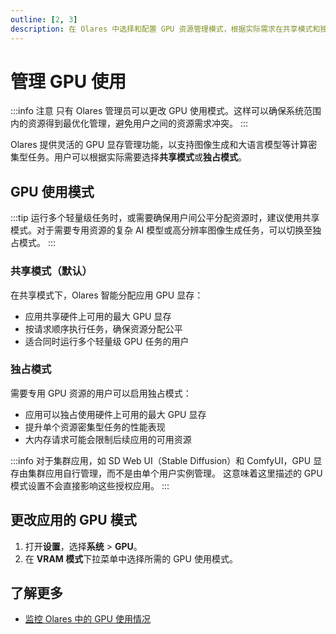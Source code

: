 ```yaml
---
outline: [2, 3]
description: 在 Olares 中选择和配置 GPU 资源管理模式，根据实际需求在共享模式和独占模式间切换，优化资源分配。
---
```


# 管理 GPU 使用

:::info 注意
只有 Olares 管理员可以更改 GPU 使用模式。这样可以确保系统范围内的资源得到最优化管理，避免用户之间的资源需求冲突。
:::

Olares 提供灵活的 GPU 显存管理功能，以支持图像生成和大语言模型等计算密集型任务。用户可以根据实际需要选择**共享模式**或**独占模式**。

## GPU 使用模式
:::tip
运行多个轻量级任务时，或需要确保用户间公平分配资源时，建议使用共享模式。对于需要专用资源的复杂 AI 模型或高分辨率图像生成任务，可以切换至独占模式。
:::

### 共享模式（默认）

在共享模式下，Olares 智能分配应用 GPU 显存：

* 应用共享硬件上可用的最大 GPU 显存
* 按请求顺序执行任务，确保资源分配公平
* 适合同时运行多个轻量级 GPU 任务的用户

### 独占模式

需要专用 GPU 资源的用户可以启用独占模式：

* 应用可以独占使用硬件上可用的最大 GPU 显存
* 提升单个资源密集型任务的性能表现
* 大内存请求可能会限制后续应用的可用资源

:::info
对于集群应用，如 SD Web UI（Stable Diffusion）和 ComfyUI，GPU 显存由集群应用自行管理，而不是由单个用户实例管理。
这意味着这里描述的 GPU 模式设置不会直接影响这些授权应用。
:::

## 更改应用的 GPU 模式
1. 打开**设置**，选择**系统** > **GPU**。
2. 在 **VRAM 模式**下拉菜单中选择所需的 GPU 使用模式。

## 了解更多
- [监控 Olares 中的 GPU 使用情况](./resources-usage.md)